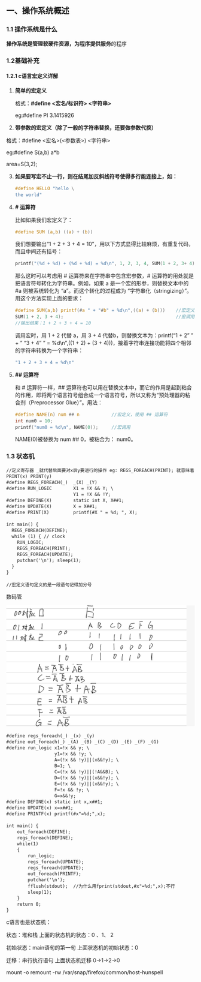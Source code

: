 ## 一、操作系统概述

### 1.1 操作系统是什么

**操作系统是管理软硬件资源，为程序提供服务**的程序



### 1.2基础补充

#### 1.2.1 c语言宏定义详解

1. **简单的宏定义**

   格式：**#define <宏名/标识符> <字符串>**

   eg:#define PI 3.1415926

   

2.  **带参数的宏定义（除了一般的字符串替换，还要做参数代换）**

   格式：#define <宏名>(<参数表>) <字符串>

   eg:#define S(a,b) a*b

   area=S(3,2);

3. **如果要写宏不止一行，则在结尾加反斜线符号使得多行能连接上，如：**

   ```c
   #define HELLO "hello \
   the world"
   ```

4. **# 运算符**

   比如如果我们宏定义了：

   ```c
   #define SUM (a,b) ((a) + (b)) 
   ```

   我们想要输出“1 + 2 + 3 + 4 = 10”，用以下方式显得比较麻烦，有重复代码，而且中间还有括号：

   ```c
   printf("(%d + %d) + (%d + %d) = %d\n", 1, 2, 3, 4, SUM(1 + 2, 3+ 4));
   ```

   那么这时可以考虑用 # 运算符来在字符串中包含宏参数，# 运算符的用处就是把语言符号转化为字符串。例如，如果 a 是一个宏的形参，则替换文本中的 #a  则被系统转化为 “a”。而这个转化的过程成为 “字符串化（stringizing）”。用这个方法实现上面的要求：

   ```c
   #define SUM(a,b) printf(#a " + "#b" = %d\n",((a) + (b)))    //宏定义，运用 # 运算符
   SUM(1 + 2, 3 + 4);                                          //宏调用
   //输出结果：1 + 2 + 3 + 4 = 10
   ```

   调用宏时，用 1 + 2 代替 a，用 3 + 4 代替b，则替换文本为：printf(“1 + 2” ” + ” “3 + 4” ” = %d\n”,((1 + 2) + (3 + 4)))，接着字符串连接功能将四个相邻的字符串转换为一个字符串：

   ```c
   "1 + 2 + 3 + 4 = %d\n"
   ```

5. **## 运算符**

   和 # 运算符一样，## 运算符也可以用在替换文本中，而它的作用是起到粘合的作用，即将两个语言符号组合成一个语言符号，所以又称为“预处理器的粘合剂（Preprocessor Glue）”。用法：

   ```c
   #define NAME(n) num ## n            //宏定义，使用 ## 运算符
   int num0 = 10;
   printf("num0 = %d\n", NAME(0));     //宏调用
   ```

   NAME(0)被替换为 num ## 0，被粘合为： num0。



### 1.3 状态机

```
//定义寄存器 _就代替后面要对x后y要进行的操作 eg: REGS_FOREACH(PRINT); 就意味着PRINT(x) PRINT(y)
#define REGS_FOREACH(_)  _(X) _(Y)
#define RUN_LOGIC        X1 = !X && Y; \
                         Y1 = !X && !Y;
#define DEFINE(X)        static int X, X##1;
#define UPDATE(X)        X = X##1;
#define PRINT(X)         printf(#X " = %d; ", X);

int main() {
  REGS_FOREACH(DEFINE);
  while (1) { // clock
    RUN_LOGIC;
    REGS_FOREACH(PRINT);
    REGS_FOREACH(UPDATE);
    putchar('\n'); sleep(1);
  }
}

//宏定义语句定义的是一段语句记得加分号
```

数码管

![Screenshot_20231008_210214](./assets/Screenshot_20231008_210214.jpg)

```
#define regs_foreach(_) _(x) _(y)
#define out_foreach(_) _(A) _(B) _(C) _(D) _(E) _(F) _(G)
#define run_logic x1=!x && y; \
                  y1=!x && !y; \
                  A=(!x && !y)||(x&&!y); \
                  B=1; \
                  C=(!x && !y)||(!A&&B); \
                  D=(!x && !y)||(x&&!y); \
                  E=(!x && !y)||(x&&!y); \
                  F=!x && !y; \
                  G=x&&!y;
#define DEFINE(x) static int x,x##1;
#define UPDATE(x) x=x##1;
#define PRINTF(x) printf(#x"=%d;",x);

int main() {
    out_foreach(DEFINE);
    regs_foreach(DEFINE);
    while(1)
    {
        run_logic;
        regs_foreach(UPDATE);
        regs_foreach(UPDATE);
        out_foreach(PRINTF);
        putchar('\n');
        fflush(stdout);  //为什么用fprint(stdout,#x"=%d;",x);不行
        sleep(1);
    }
    return 0;
}
```

c语言也是状态机：

状态：堆和栈                   上面的状态机的状态：0 、1、 2

初始状态：main语句的第一句	上面状态机的初始状态：0

迁移：串行执行语句			上面状态机迁移 0->1->2->0

mount -o remount -rw /var/snap/firefox/common/host-hunspell
